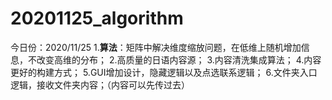 # 20201125_algorithm
今日份：2020/11/25
1.**算法**：矩阵中解决维度缩放问题，在低维上随机增加信息，不改变高维的分布；
2.高质量的日语内容源；
3.内容清洗集成算法；
4.内容更好的构建方式；
5.GUI增加设计，隐藏逻辑以及点选联系逻辑；
6.文件夹入口逻辑，接收文件夹内容；（内容可以先传过去）